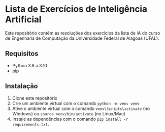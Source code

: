# Lista de Exercícios de Inteligência Artificial

Este repositório contém as resoluções dos exercícios da lista de IA do curso de Engenharia de Computação da Universidade Federal de Alagoas (UFAL).

## Requisitos

* Python 3.8 a 3.10
* pip

## Instalação

1. Clone este repositório
2. Crie um ambiente virtual com o comando `python -m venv venv`
3. Ative o ambiente virtual com o comando `venv\Scripts\activate` (no Windows) ou `source venv/bin/activate` (no Linux/Mac)
4. Instale as dependências com o comando `pip install -r requirements.txt`.